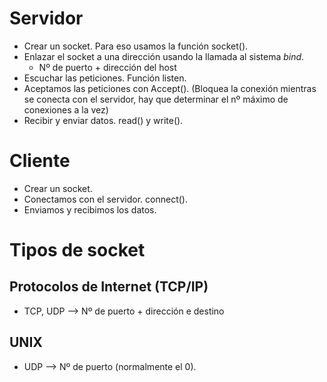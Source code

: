 
# Servidor

- Crear un socket. Para eso usamos la función socket().
- Enlazar el socket a una dirección usando la llamada al sistema *bind*.
  - Nº de puerto + dirección del host
- Escuchar las peticiones. Función listen.
- Aceptamos las peticiones con Accept(). (Bloquea la conexión mientras se conecta con el servidor, hay que determinar el nº máximo de conexiones a la vez)
- Recibir y enviar datos. read() y write().


# Cliente

- Crear un socket.
- Conectamos con el servidor. connect().
- Enviamos y recibimos los datos.


# Tipos de socket

## Protocolos de Internet (TCP/IP)
- TCP, UDP --> Nº de puerto + dirección e destino

## UNIX
- UDP --> Nº de puerto (normalmente el 0).

